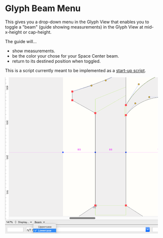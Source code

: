 # Glyph Beam Menu
This gives you a drop-down menu in the Glyph View that enables you to toggle a "beam" (guide showing measurements) in the Glyph View at mid- x-height or cap-height.

The guide will...
* show measurements.
* be the color your chose for your Space Center beam.
* return to its destined position when toggled.

This is a script currently meant to be implemented as a [start-up script](https://robofont.com/documentation/how-tos/setting-up-a-startup-script/?highlight=start-up). 

![](./glyphBeamMenu_screenshot.png)